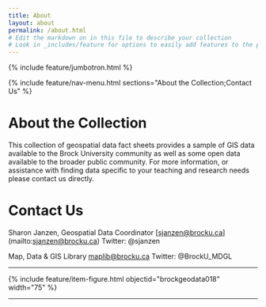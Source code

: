 ```yaml
---
title: About
layout: about
permalink: /about.html
# Edit the markdown on in this file to describe your collection
# Look in _includes/feature for options to easily add features to the page
---
```


{% include feature/jumbotron.html %}

{% include feature/nav-menu.html sections="About the Collection;Contact Us" %}

# About the Collection

This collection of geospatial data fact sheets provides a sample of GIS data available to the Brock University community as well as some open data available to the broader public community. For more information, or assistance with finding data specific to your teaching and research needs please contact us directly.

# Contact Us

Sharon Janzen, Geospatial Data Coordinator 
[sjanzen@brocku.ca] (mailto:sjanzen@brocku.ca)
Twitter: @sjanzen

Map, Data & GIS Library
maplib@brocku.ca
Twitter: @BrockU_MDGL

-------------------------------------------------

{% include feature/item-figure.html objectid="brockgeodata018" width="75" %}

------------------------------------------------


